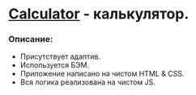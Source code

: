 # [Calculator](https://eugene-gif.github.io/Calculator/) - калькулятор.


<h3>Описание:</h3>

- Присутствует адаптив.
- Используется БЭМ.
- Приложение написано на чистом HTML & CSS.
- Вся логика реализована на чистом JS.
